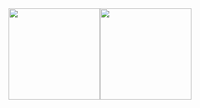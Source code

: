 <div style="display: flex">
    <img height="180em" src="https://github-readme-stats.vercel.app/api?username=pedromchd&show_icons=true&theme=transparent&rank_icon=github">
    <img height="180em" src="https://github-readme-stats.vercel.app/api/top-langs/?username=pedromchd&layout=compact&langs_count=6&theme=transparent&size_weight=0.5&count_weight=0.5&hide=scss,blade,hack,yacc,game%20maker%20language&exclude_repo=ptd-php-refactor">
</div>
